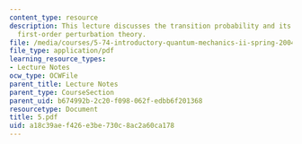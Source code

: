 ```yaml
---
content_type: resource
description: This lecture discusses the transition probability and its example, and
  first-order perturbation theory.
file: /media/courses/5-74-introductory-quantum-mechanics-ii-spring-2004/a18c39aef426e3be730c8ac2a60ca178_5.pdf
file_type: application/pdf
learning_resource_types:
- Lecture Notes
ocw_type: OCWFile
parent_title: Lecture Notes
parent_type: CourseSection
parent_uid: b674992b-2c20-f098-062f-edbb6f201368
resourcetype: Document
title: 5.pdf
uid: a18c39ae-f426-e3be-730c-8ac2a60ca178
---
```

